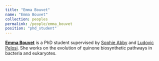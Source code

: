 ```yaml
---
title: "Emma Bouvet"
name: "Emma Bouvet"
collection: peoples
permalink: /people/emma_bouvet
position: "phd_student"
---
```


**[Emma Bouvet](https://www.timc.fr/Emma-BOUVET)** is a PhD student supervised by [Sophie Abby](https://sophieabby.github.io/) and [Ludovic Pelosi](https://www.timc.fr/en/ludovic-pelosi). She works on the evolution of quinone biosynthetic pathways in bacteria and eukaryotes. 
